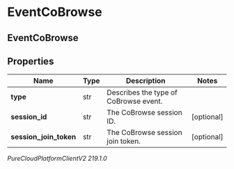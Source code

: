# EventCoBrowse

## EventCoBrowse

## Properties

|Name | Type | Description | Notes|
|------------ | ------------- | ------------- | -------------|
| **type** | str | Describes the type of CoBrowse event. | |
| **session_id** | str | The CoBrowse session ID. | [optional] |
| **session_join_token** | str | The CoBrowse session join token. | [optional] |



_PureCloudPlatformClientV2 219.1.0_
